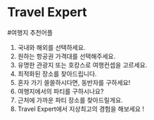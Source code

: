 # Travel Expert
#여행지 추천어플

1. 국내와 해외를 선택하세요.
2. 원하는 항공권 가격대를 선택해주세요.
3. 유명한 관광지 또는 호캉스로 여행컨셉을 고르세요.
4. 최적화된 장소를 찾아드립니다.
5. 혼자 가기 쓸쓸하시다면, 동반자를 구하세요! 
6. 여행지에서의 파티를 구하시나요?
7. 근처에 가까운 파티 장소를 찾아드릴게요. 
8. Travel Expert에서 지상최고의 경험을 해보세요 ! 
